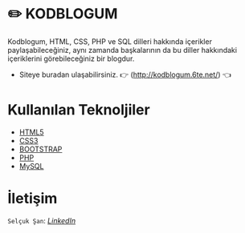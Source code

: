 # ✏️ KODBLOGUM


Kodblogum, HTML, CSS, PHP ve SQL dilleri hakkında içerikler 
paylaşabileceğiniz, aynı zamanda başkalarının da bu diller hakkındaki içeriklerini 
görebileceğiniz bir blogdur.

* Siteye buradan ulaşabilirsiniz.
👉 (http://kodblogum.6te.net/) 👈



# Kullanılan Teknoljiler

- [HTML5](https://www.w3schools.com/html/default.asp)
- [CSS3](https://www.w3schools.com/css/default.asp)
- [BOOTSTRAP](https://www.w3schools.com/bootstrap4/default.asp)
- [PHP](https://www.w3schools.com/php/default.asp)
- [MySQL](https://www.w3schools.com/mysql/default.asp)

  

# İletişim

``Selçuk Şan``:   [*LinkedIn*](https://www.linkedin.com/in/selcuksan1/) 
